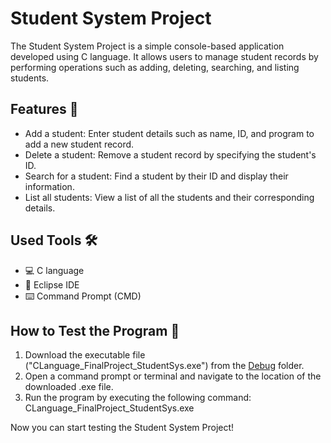 # Student System Project

The Student System Project is a simple console-based application developed using C language. 
It allows users to manage student records by performing operations such as adding, deleting, searching, and listing students.

## Features 🚀

- Add a student: Enter student details such as name, ID, and program to add a new student record.
- Delete a student: Remove a student record by specifying the student's ID.
- Search for a student: Find a student by their ID and display their information.
- List all students: View a list of all the students and their corresponding details.

## Used Tools 🛠️

- 💻 C language
- 🌙 Eclipse IDE
- ⌨️ Command Prompt (CMD)

## How to Test the Program 🧪

1. Download the executable file ("CLanguage_FinalProject_StudentSys.exe") from the [Debug](https://github.com/abdelrahman1532001/Mastering_Embedded_Systems/tree/master/First_Term/FinalProjects/CLanguage_FinalProject_StudentSys/Debug) folder.
2. Open a command prompt or terminal and navigate to the location of the downloaded .exe file.
3. Run the program by executing the following command: CLanguage_FinalProject_StudentSys.exe

Now you can start testing the Student System Project!
